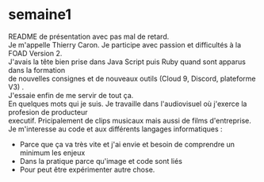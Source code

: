 # semaine1
README de présentation avec pas mal de retard.    
Je m'appelle Thierry Caron. Je participe avec passion et difficultés à la FOAD Version 2.  
J'avais la tête bien prise dans Java Script puis Ruby quand sont apparus dans la formation  
de nouvelles consignes et de nouveaux outils (Cloud 9, Discord, plateforme V3) .  
J'essaie enfin de me servir de tout ça.  
En quelques mots qui je suis. Je travaille dans l'audiovisuel où j'exerce la profesion de producteur  
executif. Pricipalement de clips musicaux mais aussi de films d'entreprise. 
Je m'interesse au code et aux différents langages informatiques :  
* Parce que ça va très vite et j'ai envie et besoin de comprendre un minimum les enjeux   
* Dans la pratique parce qu'image et code sont liés 
* Pour peut être expérimenter autre chose.
